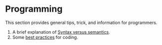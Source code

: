 # Programming

This section provides general tips, trick, and information for programmers.

  1. A brief explanation of [Syntax versus semantics](syntax_vs_semantics.md).
  1. Some [best practices](best_practices.md) for coding.
